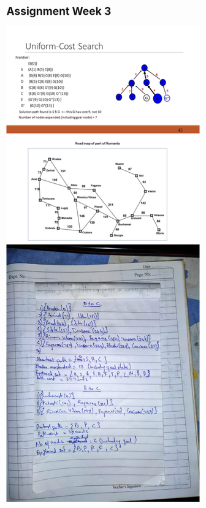 # Assignment Week 3

![FrontierStatus.jpg](docs/FrontierStatus.jpg)
![MapOfRomania.jpg](docs/MapOfRomania.jpg)
![Assignment](docs/assignment.jpeg)